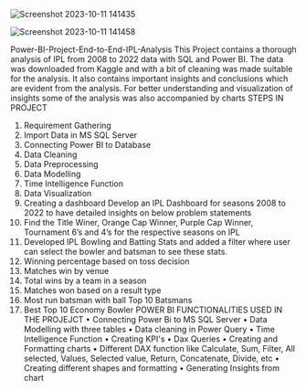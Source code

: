 ![Screenshot 2023-10-11 141435](https://github.com/Ajitwaghmode/Cricket_Data_Analysis/assets/92286897/80dd72c8-2e66-4493-b832-c96967a4c382)

![Screenshot 2023-10-11 141458](https://github.com/Ajitwaghmode/Cricket_Data_Analysis/assets/92286897/2f2a378c-25a0-4067-bf7a-85649e2f208b)

Power-BI-Project-End-to-End-IPL-Analysis
This Project contains a thorough analysis of IPL from 2008 to 2022 data with SQL and Power 
BI. The data was downloaded from Kaggle and with a bit of cleaning was made suitable for 
the analysis. It also contains important insights and conclusions which are evident from the 
analysis. For better understanding and visualization of insights some of the analysis was also 
accompanied by charts
STEPS IN PROJECT
1. Requirement Gathering
2. Import Data in MS SQL Server
3. Connecting Power BI to Database
4. Data Cleaning
5. Data Preprocessing
6. Data Modelling
7. Time Intelligence Function
8. Data Visualization
9. Creating a dashboard
Develop an IPL Dashboard for seasons 2008 to 2022 to have detailed 
insights on below problem statements
1. Find the Title Winer, Orange Cap Winner, Purple Cap Winner, Tournament 6’s and 4’s for the 
respective seasons on IPL 
2. Developed IPL Bowling and Batting Stats and added a filter where user can select the bowler and 
batsman to see these stats.
3. Winning percentage based on toss decision 
4. Matches win by venue
5. Total wins by a team in a season
6. Matches won based on a result type
7. Most run batsman with ball Top 10 Batsmans
8. Best Top 10 Economy Bowler
POWER BI FUNCTIONALITIES USED IN THE PROJEJCT
• Connecting Power Bi to MS SQL Server 
• Data Modelling with three tables
• Data cleaning in Power Query
• Time Intelligence Function
• Creating KPI's
• Dax Queries
• Creating and Formatting charts
• Different DAX function like Calculate, Sum, Filter, All selected, Values, Selected value, Return, 
Concatenate, Divide, etc
• Creating different shapes and formatting 
• Generating Insights from chart
